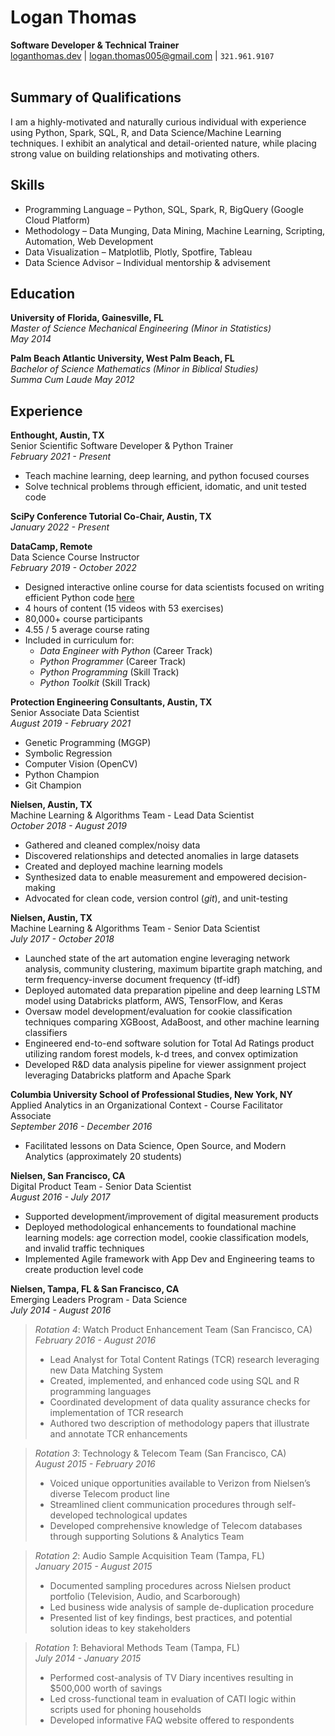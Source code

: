 # Logan Thomas
**Software Developer & Technical Trainer**
<br/>
[loganthomas.dev](https://www.loganthomas.dev) | [logan.thomas005@gmail.com](mailto:logan.thomas005@gmail.com) | `321.961.9107` <br/> <br/>

## Summary of Qualifications
I am a highly-motivated and naturally curious individual with experience using Python, Spark, SQL, R, and
Data Science/Machine Learning techniques. I exhibit an analytical and detail-oriented nature, while
placing strong value on building relationships and motivating others.


## Skills
- Programming Language &ndash; Python, SQL, Spark, R, BigQuery (Google Cloud Platform)
- Methodology &ndash; Data Munging, Data Mining, Machine Learning, Scripting, Automation, Web Development
- Data Visualization &ndash; Matplotlib, Plotly, Spotfire, Tableau
- Data Science Advisor &ndash; Individual mentorship & advisement

## Education
**University of Florida, Gainesville, FL**<br/>
*Master of Science Mechanical Engineering (Minor in Statistics)*<br/>
*May 2014*

**Palm Beach Atlantic University, West Palm Beach, FL**<br/>
*Bachelor of Science Mathematics (Minor in Biblical Studies)*<br/>
*Summa Cum Laude*
*May 2012*


## Experience
**Enthought, Austin, TX**<br/>
Senior Scientific Software Developer & Python Trainer<br/>
*February 2021 - Present*
- Teach machine learning, deep learning, and python focused courses
- Solve technical problems through efficient, idomatic, and unit tested code 

**SciPy Conference Tutorial Co-Chair, Austin, TX**<br/>
*January 2022 - Present*

**DataCamp, Remote**<br/>
Data Science Course Instructor<br/>
*February 2019 - October 2022*
- Designed interactive online course for data scientists focused on writing efficient Python code [here](https://www.datacamp.com/courses/writing-efficient-python-code)
- 4 hours of content (15 videos with 53 exercises)
- 80,000+ course participants
- 4.55 / 5 average course rating
- Included in curriculum for:
  - *Data Engineer with Python* (Career Track)
  - *Python Programmer* (Career Track)
  - *Python Programming* (Skill Track)
  - *Python Toolkit* (Skill Track)

**Protection Engineering Consultants, Austin, TX**<br/>
Senior Associate Data Scientist<br/>
*August 2019 - February 2021*
- Genetic Programming (MGGP)
- Symbolic Regression
- Computer Vision (OpenCV)
- Python Champion
- Git Champion

**Nielsen, Austin, TX**<br/>
Machine Learning & Algorithms Team - Lead Data Scientist<br/>
*October 2018 - August 2019*
- Gathered and cleaned complex/noisy data
- Discovered relationships and detected anomalies in large datasets
- Created and deployed machine learning models
- Synthesized data to enable measurement and empowered decision-making
- Advocated for clean code, version control (*git*), and unit-testing

**Nielsen, Austin, TX**<br/>
Machine Learning & Algorithms Team - Senior Data Scientist<br/>
*July 2017 - October 2018*
- Launched state of the art automation engine leveraging network analysis, community clustering,
  maximum bipartite graph matching, and term frequency-inverse document frequency (tf-idf)
- Deployed automated data preparation pipeline and deep learning LSTM model using Databricks platform,
  AWS, TensorFlow, and Keras
- Oversaw model development/evaluation for cookie classification techniques comparing XGBoost, AdaBoost,
  and other machine learning classifiers
- Engineered end-to-end software solution for Total Ad Ratings product utilizing random forest models,
  k-d trees, and convex optimization
- Developed R&D data analysis pipeline for viewer assignment project leveraging Databricks platform and
  Apache Spark

**Columbia University School of Professional Studies, New York, NY**<br/>
Applied Analytics in an Organizational Context - Course Facilitator Associate<br/>
*September 2016 - December 2016*
- Facilitated lessons on Data Science, Open Source, and Modern Analytics (approximately 20 students)

**Nielsen, San Francisco, CA**<br/>
Digital Product Team - Senior Data Scientist<br/>
*August 2016 - July 2017*
- Supported development/improvement of digital measurement products
- Deployed methodological enhancements to foundational machine learning models: age correction model,
  cookie classification models, and invalid traffic techniques
- Implemented Agile framework with App Dev and Engineering teams to create production level code

**Nielsen, Tampa, FL & San Francisco, CA**<br/>
Emerging Leaders Program - Data Science<br/>
*July 2014 - August 2016*
> *Rotation 4*: Watch Product Enhancement Team (San Francisco, CA)<br/>
> *February 2016 - August 2016*
> - Lead Analyst for Total Content Ratings (TCR) research leveraging new Data Matching System
> - Created, implemented, and enhanced code using SQL and R programming languages
> - Coordinated development of data quality assurance checks for implementation of TCR research
> - Authored two description of methodology papers that illustrate and annotate TCR enhancements

> *Rotation 3*: Technology & Telecom Team (San Francisco, CA)<br/>
> *August 2015 - February 2016*
> - Voiced unique opportunities available to Verizon from Nielsen’s diverse Telecom product line
> - Streamlined client communication procedures through self-developed technological updates
> - Developed comprehensive knowledge of Telecom databases through supporting Solutions & Analytics Team

> *Rotation 2*: Audio Sample Acquisition Team (Tampa, FL)<br/>
> *January 2015 - August 2015*
> - Documented sampling procedures across Nielsen product portfolio (Television, Audio, and Scarborough)
> - Led business wide analysis of sample de-duplication procedure
> - Presented list of key findings, best practices, and potential solution ideas to key stakeholders

> *Rotation 1*: Behavioral Methods Team (Tampa, FL)<br/>
> *July 2014 - January 2015*
> - Performed cost-analysis of TV Diary incentives resulting in $500,000 worth of savings
> - Led cross-functional team in evaluation of CATI logic within scripts used for phoning households
> - Developed informative FAQ website offered to respondents
